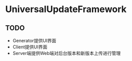 # UniversalUpdateFramework

## TODO

- Generator提供UI界面
- Client提供UI界面
- Server端提供Web端对后台版本和新版本上传进行管理